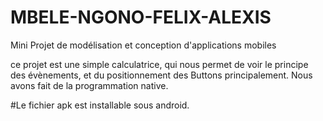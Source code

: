 # MBELE-NGONO-FELIX-ALEXIS
Mini Projet de modélisation et conception d'applications mobiles

ce projet est une simple calculatrice, qui nous
permet de voir le principe des évènements, et du positionnement
des Buttons principalement.
Nous avons fait de la programmation native.

#Le fichier apk est installable sous android.

